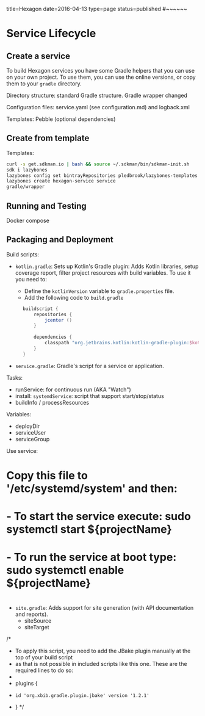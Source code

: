 title=Hexagon
date=2016-04-13
type=page
status=published
#~~~~~~


Service Lifecycle
=================

Create a service
----------------

To build Hexagon services you have some Gradle helpers that you can use on your own project. To
use them, you can use the online versions, or copy them to your `gradle` directory.

Directory structure: standard Gradle structure. Gradle wrapper changed

Configuration files: service.yaml (see configuration.md) and logback.xml

Templates: Pebble (optional dependencies)

Create from template
--------------------
  
Templates:

```bash
curl -s get.sdkman.io | bash && source ~/.sdkman/bin/sdkman-init.sh
sdk i lazybones
lazybones config set bintrayRepositories pledbrook/lazybones-templates jamming/maven
lazybones create hexagon-service service
gradle/wrapper
```

Running and Testing
-------------------

Docker compose

Packaging and Deployment
------------------------

Build scripts:

  * `kotlin.gradle`: Sets up Kotlin's Gradle plugin: Adds Kotlin libraries, setup coverage report,
    filter project resources with build variables. To use it you need to:

    - Define the `kotlinVersion` variable to `gradle.properties` file.
    - Add the following code to `build.gradle`
 
```Groovy
      buildscript {
          repositories {
              jcenter ()
          }
      
          dependencies {
              classpath "org.jetbrains.kotlin:kotlin-gradle-plugin:$kotlinVersion"
          }
      }
```




  * `service.gradle`: Gradle's script for a service or application.

Tasks:
- runService: for continuous run (AKA "Watch")
- install: `systemdService`: script that support start/stop/status
- buildInfo / processResources

Variables:
- deployDir
- serviceUser
- serviceGroup

Use service:

#
# Copy this file to '/etc/systemd/system' and then:
#   - To start the service execute: sudo systemctl start ${projectName}
#   - To run the service at boot type: sudo systemctl enable ${projectName}
#


  * `site.gradle`: Adds support for site generation (with API documentation and reports).
    - siteSource
    - siteTarget

/*
 * To apply this script, you need to add the JBake plugin manually at the top of your build script
 * as that is not possible in included scripts like this one. These are the required lines to do so:
 *
 * plugins {
 *     id 'org.xbib.gradle.plugin.jbake' version '1.2.1'
 * }
 */
